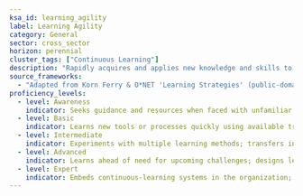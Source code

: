 ```yaml
---
ksa_id: learning_agility
label: Learning Agility
category: General
sector: cross_sector
horizon: perennial
cluster_tags: ["Continuous Learning"]
description: "Rapidly acquires and applies new knowledge and skills to novel situations; reflects on experience to improve future performance."
source_frameworks:
  - "Adapted from Korn Ferry & O*NET 'Learning Strategies' (public-domain descriptions)"
proficiency_levels:
  - level: Awareness
    indicator: Seeks guidance and resources when faced with unfamiliar tasks.
  - level: Basic
    indicator: Learns new tools or processes quickly using available training; applies lessons to similar tasks.
  - level: Intermediate
    indicator: Experiments with multiple learning methods; transfers insights across domains; solicits feedback to refine practice.
  - level: Advanced
    indicator: Learns ahead of need for upcoming challenges; designs learning resources for others; evaluates learning return on investment (ROI).
  - level: Expert
    indicator: Embeds continuous-learning systems in the organization; anticipates skill trends and orchestrates upskilling strategies at scale.
---
```

